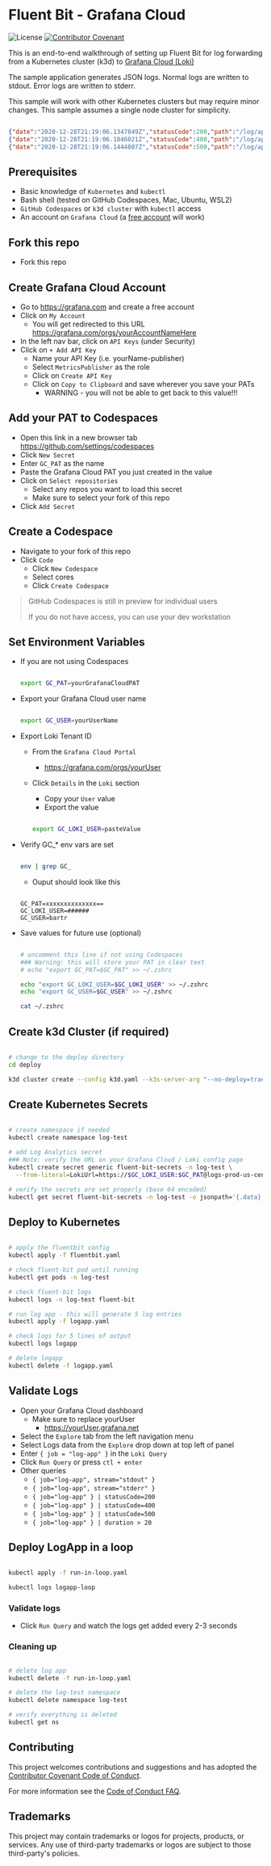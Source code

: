# Fluent Bit - Grafana Cloud

![License](https://img.shields.io/badge/license-MIT-green.svg)
[![Contributor Covenant](https://img.shields.io/badge/Contributor%20Covenant-2.1-4baaaa.svg)](code_of_conduct.md)

This is an end-to-end walkthrough of setting up Fluent Bit for log forwarding from a Kubernetes cluster (k3d) to [Grafana Cloud (Loki)](https://grafana.com/)

The sample application generates JSON logs. Normal logs are written to stdout. Error logs are written to stderr.

This sample will work with other Kubernetes clusters but may require minor changes. This sample assumes a single node cluster for simplicity.

```json

{"date":"2020-12-28T21:19:06.1347849Z","statusCode":200,"path":"/log/app","duration":78,"value":"HWIkixicjA"}
{"date":"2020-12-28T21:19:06.1846021Z","statusCode":400,"path":"/log/app","duration":9,"message":"Invalid paramater: cMwyFA"}
{"date":"2020-12-28T21:19:06.1444807Z","statusCode":500,"path":"/log/app","duration":266,"message":"Server error 9750"}

```

## Prerequisites

- Basic knowledge of `Kubernetes` and `kubectl`
- Bash shell (tested on GitHub Codespaces, Mac, Ubuntu, WSL2)
- `GitHub Codespaces` or `k3d cluster` with `kubectl` access
- An account on `Grafana Cloud` (a [free account](https://grafana.com/get/?plcmt=graf-nav-menu&cta=create-free-account) will work)

## Fork this repo

- Fork this repo

## Create Grafana Cloud Account

- Go to <https://grafana.com> and create a free account
- Click on `My Account`
  - You will get redirected to this URL <https://grafana.com/orgs/yourAccountNameHere>
- In the left nav bar, click on `API Keys` (under Security)
- Click on `+ Add API Key`
  - Name your API Key (i.e. yourName-publisher)
  - Select `MetricsPublisher` as the role
  - Click on `Create API Key`
  - Click on `Copy to Clipboard` and save wherever you save your PATs
    - WARNING - you will not be able to get back to this value!!!

## Add your PAT to Codespaces

- Open this link in a new browser tab <https://github.com/settings/codespaces>
- Click `New Secret`
- Enter `GC_PAT` as the name
- Paste the Grafana Cloud PAT you just created in the value
- Click on `Select repositories`
  - Select any repos you want to load this secret
  - Make sure to select your fork of this repo
- Click `Add Secret`

## Create a Codespace

- Navigate to your fork of this repo
- Click `Code`
  - Click `New Codespace`
  - Select cores
  - Click `Create Codespace`

> GitHub Codespaces is still in preview for individual users
>
> If you do not have access, you can use your dev workstation

## Set Environment Variables

- If you are not using Codespaces

  ```bash

  export GC_PAT=yourGrafanaCloudPAT

  ```

- Export your Grafana Cloud user name

  ```bash

  export GC_USER=yourUserName

  ```

- Export Loki Tenant ID
  - From the `Grafana Cloud Portal`
    - <https://grafana.com/orgs/yourUser>
  - Click `Details` in the `Loki` section
    - Copy your `User` value
    - Export the value

    ```bash

    export GC_LOKI_USER=pasteValue

    ```

- Verify GC_* env vars are set

  ```bash

  env | grep GC_

  ```

  - Ouput should look like this

  ```text

  GC_PAT=xxxxxxxxxxxxxx==
  GC_LOKI_USER=######
  GC_USER=bartr

  ```

- Save values for future use (optional)

  ```bash

  # uncomment this line if not using Codespaces
  ### Warning: this will store your PAT in clear text
  # echo "export GC_PAT=$GC_PAT" >> ~/.zshrc

  echo "export GC_LOKI_USER=$GC_LOKI_USER" >> ~/.zshrc
  echo "export GC_USER=$GC_USER" >> ~/.zshrc

  cat ~/.zshrc

  ```

## Create k3d Cluster (if required)

```bash

# change to the deploy directory
cd deploy

k3d cluster create --config k3d.yaml --k3s-server-arg "--no-deploy=traefik" --k3s-server-arg "--no-deploy=servicelb"

```

## Create Kubernetes Secrets

```bash

# create namespace if needed
kubectl create namespace log-test

# add Log Analytics secret
### Note: verify the URL on your Grafana Cloud / Loki config page
kubectl create secret generic fluent-bit-secrets -n log-test \
  --from-literal=LokiUrl=https://$GC_LOKI_USER:$GC_PAT@logs-prod-us-central1.grafana.net/loki/api/v1/push

# verify the secrets are set properly (base 64 encoded)
kubectl get secret fluent-bit-secrets -n log-test -o jsonpath='{.data}'

```

## Deploy to Kubernetes

```bash

# apply the fluentbit config
kubectl apply -f fluentbit.yaml

# check fluent-bit pod until running
kubectl get pods -n log-test

# check fluent-bit logs
kubectl logs -n log-test fluent-bit

# run log app - this will generate 5 log entries
kubectl apply -f logapp.yaml

# check logs for 5 lines of output
kubectl logs logapp

# delete logapp
kubectl delete -f logapp.yaml

```

## Validate Logs

- Open your Grafana Cloud dashboard
  - Make sure to replace yourUser
    - <https://yourUser.grafana.net>
- Select the `Explore` tab from the left navigation menu
- Select Logs data from the `Explore` drop down at top left of panel
- Enter `{ job = "log-app" }` in the `Loki Query`
- Click `Run Query` or press `ctl + enter`
- Other queries
  - `{ job="log-app", stream="stdout" }`
  - `{ job="log-app", stream="stderr" }`
  - `{ job="log-app" } | statusCode=200`
  - `{ job="log-app" } | statusCode=400`
  - `{ job="log-app" } | statusCode=500`
  - `{ job="log-app" } | duration > 20`

## Deploy LogApp in a loop

```bash

kubectl apply -f run-in-loop.yaml

kubectl logs logapp-loop

```

### Validate logs

- Click `Run Query` and watch the logs get added every 2-3 seconds

### Cleaning up

```bash

# delete log app
kubectl delete -f run-in-loop.yaml

# delete the log-test namespace
kubectl delete namespace log-test

# verify everything is deleted
kubectl get ns

```

## Contributing

This project welcomes contributions and suggestions and has adopted the [Contributor Covenant Code of Conduct](https://www.contributor-covenant.org/version/2/1/code_of_conduct.html).

For more information see the [Code of Conduct FAQ](https://www.contributor-covenant.org/faq).

## Trademarks

This project may contain trademarks or logos for projects, products, or services. Any use of third-party trademarks or logos are subject to those third-party's policies.
